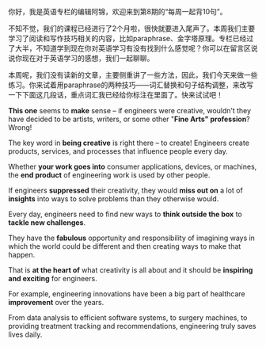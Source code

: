
你好，我是英语专栏的编辑阿锦，欢迎来到第8期的“每周一起背10句”。

不知不觉，我们的课程已经进行了2个月啦，很快就要进入尾声了。本周我们主要学习了阅读和写作技巧相关的内容，比如paraphrase、金字塔原理。专栏已经过了大半，不知道学到现在你对英语学习有没有找到什么感觉呢？你可以在留言区说说你现在对于英语学习的感想，我们一起聊聊。

本周呢，我们没有读新的文章，主要侧重讲了一些方法，因此，我们今天来做一些练习。你来试着用paraphrase的两种技巧——词汇替换和句子结构调整，来改写一下下面这几段话，重点词汇我已经给你标注在里面了。快来试试吧！

**This one** seems to **make** sense – if engineers were creative, wouldn’t they have decided to be artists, writers, or some other "**Fine Arts" profession**? Wrong!

The key word in **being creative** is right there – to create! Engineers create products, services, and processes that influence people every day.

Whether **your work goes into** consumer applications, devices, or machines, the **end product** of engineering work is used by other people.

If engineers **suppressed** their creativity, they would **miss out on** a lot of **insights** into ways to solve problems than they otherwise would.

Every day, engineers need to find new ways to **think outside the box** to **tackle new challenges**.

They have the **fabulous** opportunity and responsibility of imagining ways in which the world could be different and then creating ways to make that happen.

That is **at the heart of** what creativity is all about and it should be **inspiring and exciting** for engineers.

For example, engineering innovations have been a big part of healthcare **improvement** over the years.

From data analysis to efficient software systems, to surgery machines, to providing treatment tracking and recommendations, engineering truly saves lives daily.
